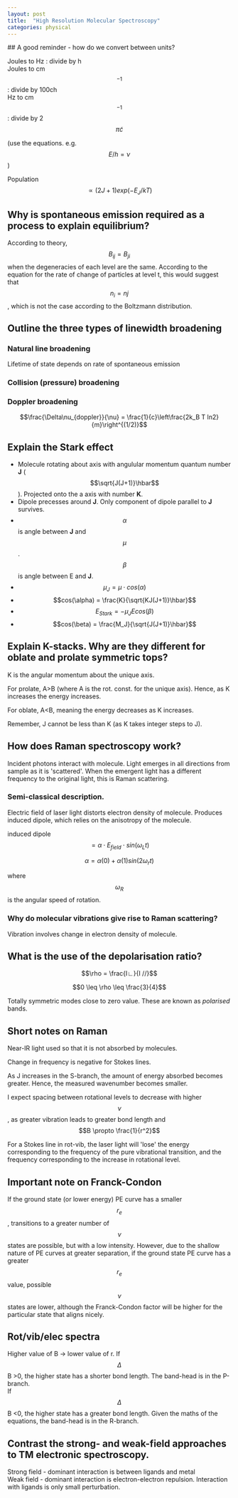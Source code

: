 ```yaml
---
layout: post
title:  "High Resolution Molecular Spectroscopy"
categories: physical
---
```


<!---  https://katex.org/docs/autorender.html -->
<link rel="stylesheet" href="https://cdn.jsdelivr.net/npm/katex@0.13.11/dist/katex.min.css" integrity="sha384-Um5gpz1odJg5Z4HAmzPtgZKdTBHZdw8S29IecapCSB31ligYPhHQZMIlWLYQGVoc" crossorigin="anonymous">
<script defer src="https://cdn.jsdelivr.net/npm/katex@0.13.11/dist/katex.min.js" integrity="sha384-YNHdsYkH6gMx9y3mRkmcJ2mFUjTd0qNQQvY9VYZgQd7DcN7env35GzlmFaZ23JGp" crossorigin="anonymous"></script>
<script defer src="https://cdn.jsdelivr.net/npm/katex@0.13.11/dist/contrib/auto-render.min.js" integrity="sha384-vZTG03m+2yp6N6BNi5iM4rW4oIwk5DfcNdFfxkk9ZWpDriOkXX8voJBFrAO7MpVl" crossorigin="anonymous"
    onload="renderMathInElement(document.body);"></script>
## A good reminder - how do we convert between units?

Joules to Hz : divide by h \
Joules to cm$$^{-1}$$ : divide by 100ch \
Hz to cm$$^{-1}$$ : divide by 2 $$\pi \tilde{c}$$

(use the equations. e.g. $$E/h = \nu$$)

Population $$\propto (2J+1)exp(-E_J/kT)$$

## Why is spontaneous emission required as a process to explain equilibrium?

According to theory, $$B_{ij} = B_{ji}$$ when the degeneracies of each level are the same. According to the equation for the rate of change of particles at level t, this would suggest that $$n_i = nj$$, which is not the case according to the Boltzmann distribution.

## Outline the three types of linewidth broadening

### Natural line broadening
Lifetime of state depends on rate of spontaneous emission
### Collision (pressure) broadening

### Doppler broadening

$$\frac{\Delta\nu_{doppler}}{\nu}  = \frac{1}{c}\left\frac{2k_B T ln2}{m}\right^{(1/2)}$$




## Explain the Stark effect

- Molecule rotating about axis with angulular momentum quantum number **J** ($$\sqrt{J(J+1)}\hbar$$). Projected onto the a axis with number **K**. 
- Dipole precesses around **J**. Only component of dipole parallel to **J** survives.
- $$\alpha$$ is angle between **J** and $$\mu$$. $$\beta$$ is angle between E and **J**.
- $$\mu_J = \mu \cdot cos(\alpha)$$
- $$cos(\alpha) = \frac{K}{\sqrt{KJ(J+1)}\hbar}$$
- $$E_{Stark} = - \mu_JE cos(\beta)$$
- $$cos(\beta) = \frac{M_J}{\sqrt{J(J+1)}\hbar}$$

## Explain K-stacks. Why are they different for oblate and prolate symmetric tops?
K is the angular momentum about the unique axis.

For prolate, A>B (where A is the rot. const. for the unique axis). Hence, as K increases the energy increases.

For oblate, A<B, meaning the energy decreases as K increases.

Remember, J cannot be less than K (as K takes integer steps to J). 
 
## How does Raman spectroscopy work?

Incident photons interact with molecule. Light emerges in all directions from sample as it is 'scattered'. When the emergent light has a different frequency to the original light, this is Raman scattering.

### Semi-classical description.
Electric field of laser light distorts electron density of molecule. Produces induced dipole, which relies on the anisotropy of the molecule. 

induced dipole $$= \alpha\cdot E_{field} \cdot sin (\omega_L t)$$

$$\alpha = \alpha(0) + \alpha(1)sin(2 \omega_r t)$$

where $$\omega_R$$ is the angular speed of rotation.


### Why do molecular vibrations give rise to Raman scattering?
Vibration involves change in electron density of molecule. 

## What is the use of the depolarisation ratio?

$$\rho = \frac{I∟}{I //}$$

$$0 \leq \rho \leq \frac{3}{4}$$

Totally symmetric modes close to zero value. These are known as *polarised* bands.





## Short notes on Raman
Near-IR light used so that it is not absorbed by molecules.

Change in frequency is negative for Stokes lines.

As J increases in the S-branch, the amount of energy absorbed becomes greater. Hence, the measured wavenumber becomes smaller.

I expect spacing between rotational levels to decrease with higher $$\nu$$, as greater vibration leads to greater bond length and $$B \propto \frac{1}{r^2}$$

For a Stokes line in rot-vib, the laser light will 'lose' the energy corresponding to the frequency of the pure vibrational transition, and the frequency corresponding to the increase in rotational level.


## Important note on Franck-Condon

If the ground state (or lower energy) PE curve has a smaller $$r_e$$, transitions to a greater number of $$\nu$$ states are possible, but with a low intensity. However, due to the shallow nature of PE curves at greater separation, if the ground state PE curve has a greater $$r_e$$ value, possible $$\nu$$ states are lower, although the Franck-Condon factor will be higher for the particular state that aligns nicely. 


## Rot/vib/elec spectra

Higher value of B -> lower value of r. If $$\Delta$$B >0, the higher state has a shorter bond length. The band-head is in the P-branch. \
If $$\Delta$$B <0, the higher state has a greater bond length. Given the maths of the equations, the band-head is in the R-branch. 


## Contrast the strong- and weak-field approaches to TM electronic spectroscopy.

Strong field - dominant interaction is between ligands and metal \
Weak field - dominant interaction is electron-electron repulsion. Interaction with ligands is only small perturbation. 









